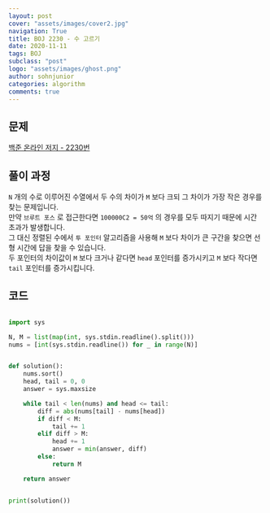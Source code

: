 ```yaml
---
layout: post
cover: "assets/images/cover2.jpg"
navigation: True
title: BOJ 2230 - 수 고르기
date: 2020-11-11
tags: BOJ
subclass: "post"
logo: "assets/images/ghost.png"
author: sohnjunior
categories: algorithm
comments: true
---
```


## 문제

[백준 온라인 저지 - 2230번](https://www.acmicpc.net/problem/2230)

## 풀이 과정

`N` 개의 수로 이루어진 수열에서 두 수의 차이가 `M` 보다 크되 그 차이가 가장 작은 경우를 찾는 문제입니다. <br>
만약 `브루트 포스` 로 접근한다면 `100000C2 = 50억` 의 경우를 모두 따지기 때문에 시간 초과가 발생합니다. <br>
그 대신 정렬된 수에서 `투 포인터` 알고리즘을 사용해 `M` 보다 차이가 큰 구간을 찾으면 선형 시간에 답을 찾을 수 있습니다. <br>
두 포인터의 차이값이 `M` 보다 크거나 같다면 `head` 포인터를 증가시키고 `M` 보다 작다면 `tail` 포인터를 증가시킵니다. <br>

## 코드

```python

import sys

N, M = list(map(int, sys.stdin.readline().split()))
nums = [int(sys.stdin.readline()) for _ in range(N)]


def solution():
    nums.sort()
    head, tail = 0, 0
    answer = sys.maxsize

    while tail < len(nums) and head <= tail:
        diff = abs(nums[tail] - nums[head])
        if diff < M:
            tail += 1
        elif diff > M:
            head += 1
            answer = min(answer, diff)
        else:
            return M

    return answer


print(solution())

```
